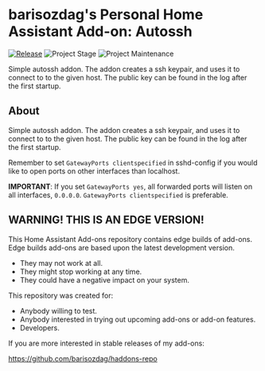 # barisozdag's Personal Home Assistant Add-on: Autossh

[![Release][release-shield]][release] ![Project Stage][project-stage-shield] ![Project Maintenance][maintenance-shield]

Simple autossh addon. The addon creates a ssh keypair, and uses it
to connect to to the given host. The public key can be found in the
log after the first startup.

## About

Simple autossh addon. The addon creates a ssh keypair, and uses it
to connect to to the given host. The public key can be found in the
log after the first startup.

Remember to set `GatewayPorts clientspecified` in sshd-config if you
would like to open ports on other interfaces than localhost.

**IMPORTANT**: If you set `GatewayPorts yes`, all forwarded ports will
listen on all interfaces, `0.0.0.0`. `GatewayPorts clientspecified`
is preferable.

## WARNING! THIS IS AN EDGE VERSION!

This Home Assistant Add-ons repository contains edge builds of add-ons.
Edge builds add-ons are based upon the latest development version.

- They may not work at all.
- They might stop working at any time.
- They could have a negative impact on your system.

This repository was created for:

- Anybody willing to test.
- Anybody interested in trying out upcoming add-ons or add-on features.
- Developers.

If you are more interested in stable releases of my add-ons:

<https://github.com/barisozdag/haddons-repo>

[maintenance-shield]: https://img.shields.io/maintenance/yes/2025.svg
[project-stage-shield]: https://img.shields.io/badge/project%20stage-production%20ready-brightgreen.svg
[release-shield]: https://img.shields.io/badge/version-2b88ade-blue.svg
[release]: https://github.com/barisozdag/addon-autossh/tree/2b88ade